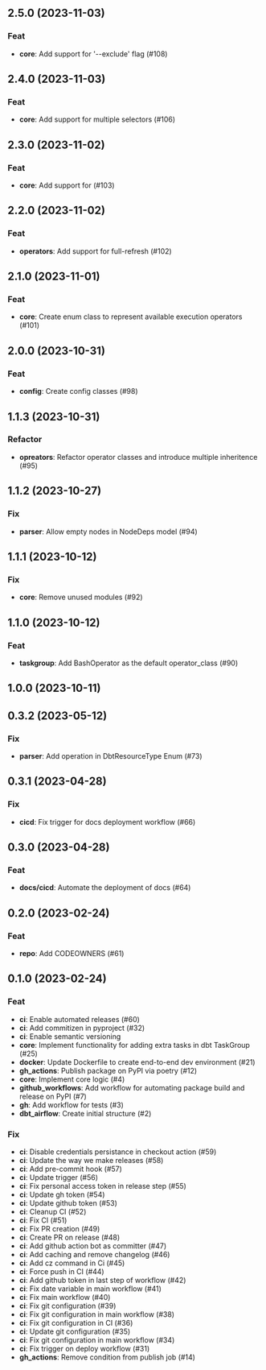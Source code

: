 ## 2.5.0 (2023-11-03)

### Feat

- **core**: Add support for '--exclude' flag (#108)

## 2.4.0 (2023-11-03)

### Feat

- **core**: Add support for multiple selectors (#106)

## 2.3.0 (2023-11-02)

### Feat

- **core**: Add support for (#103)

## 2.2.0 (2023-11-02)

### Feat

- **operators**: Add support for full-refresh (#102)

## 2.1.0 (2023-11-01)

### Feat

- **core**: Create enum class to represent available execution operators (#101)

## 2.0.0 (2023-10-31)

### Feat

- **config**: Create config classes (#98)

## 1.1.3 (2023-10-31)

### Refactor

- **opreators**: Refactor operator classes and introduce multiple inheritence (#95)

## 1.1.2 (2023-10-27)

### Fix

- **parser**: Allow empty nodes in NodeDeps model (#94)

## 1.1.1 (2023-10-12)

### Fix

- **core**: Remove unused modules (#92)

## 1.1.0 (2023-10-12)

### Feat

- **taskgroup**: Add BashOperator as the default operator_class (#90)

## 1.0.0 (2023-10-11)

## 0.3.2 (2023-05-12)

### Fix

- **parser**: Add operation in DbtResourceType Enum (#73)

## 0.3.1 (2023-04-28)

### Fix

- **cicd**: Fix trigger for docs deployment workflow (#66)

## 0.3.0 (2023-04-28)

### Feat

- **docs/cicd**: Automate the deployment of docs (#64)

## 0.2.0 (2023-02-24)

### Feat

- **repo**: Add CODEOWNERS (#61)

## 0.1.0 (2023-02-24)

### Feat

- **ci**: Enable automated releases (#60)
- **ci**: Add commitizen in pyproject (#32)
- **ci**: Enable semantic versioning
- **core**: Implement functionality for adding extra tasks in dbt TaskGroup (#25)
- **docker**: Update Dockerfile to create end-to-end dev environment (#21)
- **gh_actions**: Publish package on PyPI via poetry (#12)
- **core**: Implement core logic  (#4)
- **github_workflows**: Add workflow for automating package build and release on PyPI (#7)
- **gh**: Add workflow for tests (#3)
- **dbt_airflow**: Create initial structure (#2)

### Fix

- **ci**: Disable credentials persistance in checkout action (#59)
- **ci**: Update the way we make releases (#58)
- **ci**: Add pre-commit hook (#57)
- **ci**: Update trigger (#56)
- **ci**: Fix personal access token in release step (#55)
- **ci**: Update gh token (#54)
- **ci**: Update github token (#53)
- **ci**: Cleanup CI (#52)
- **ci**: Fix CI (#51)
- **ci**: Fix PR creation (#49)
- **ci**: Create PR on release (#48)
- **ci**: Add github action bot as committer (#47)
- **ci**: Add caching and remove changelog (#46)
- **ci**: Add cz command in Ci (#45)
- **ci**: Force push in CI (#44)
- **ci**: Add github token in last step of workflow (#42)
- **ci**: Fix date variable in main workflow (#41)
- **ci**: Fix main workflow (#40)
- **ci**: Fix git configuration (#39)
- **ci**: Fix git configuration in main workflow (#38)
- **ci**: Fix git configuration in CI (#36)
- **ci**: Update git configuration (#35)
- **ci**: Fix git configuration in main workflow (#34)
- **ci**: Fix trigger on deploy workflow (#31)
- **gh_actions**: Remove condition from publish job (#14)
